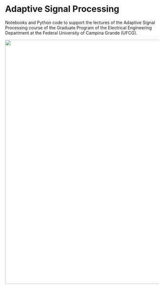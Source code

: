 # Adaptive Signal Processing

Notebooks and Python code to support the lectures of the Adaptive Signal Processing course of the Graduate Program of the Electrical Engineering Department at the Federal University of Campina Grande (UFCG).

<img class="center" src="https://github.com/edsonportosilva/adaptive-signal-processing/blob/main/notebooks/figures/capa.png" width="800">
